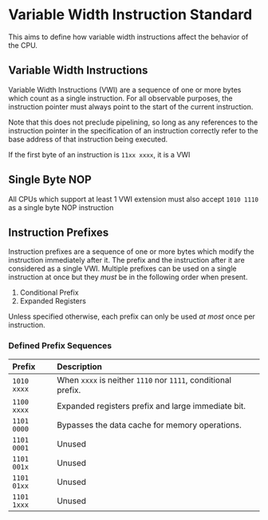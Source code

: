 # Variable Width Instruction Standard

This aims to define how variable width instructions affect the behavior of the CPU.

## Variable Width Instructions

Variable Width Instructions (VWI) are a sequence of one or more bytes which count as a single instruction. For all observable purposes, the instruction pointer must always point to the start of the current instruction.

Note that this does not preclude pipelining, so long as any references to the instruction pointer in the specification of an instruction correctly refer to the base address of that instruction being executed.

If the first byte of an instruction is `11xx xxxx`, it is a VWI

## Single Byte NOP

All CPUs which support at least 1 VWI extension must also accept `1010 1110` as a single byte NOP instruction

## Instruction Prefixes

Instruction prefixes are a sequence of one or more bytes which modify the instruction immediately after it. The prefix and the instruction after it are considered as a single VWI. Multiple prefixes can be used on a single instruction at once but they _must_ be in the following order when present.

1. Conditional Prefix
2. Expanded Registers

Unless specified otherwise, each prefix can only be used _at most_ once per instruction.

### Defined Prefix Sequences

| Prefix      | Description                                                   |
|:------------|:--------------------------------------------------------------|
| `1010 xxxx` | When `xxxx` is neither `1110` nor `1111`, conditional prefix. |
| `1100 xxxx` | Expanded registers prefix and large immediate bit.            |
| `1101 0000` | Bypasses the data cache for memory operations.                |
| `1101 0001` | Unused                                                        |
| `1101 001x` | Unused                                                        |
| `1101 01xx` | Unused                                                        |
| `1101 1xxx` | Unused                                                        |

